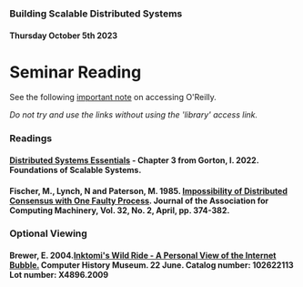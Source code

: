 ### Building Scalable Distributed Systems
#### Thursday October 5th 2023

# Seminar Reading

See the following [important note](https://github.com/alexcasper/NCHCS767/blob/main/docs/main_accessoreilly) on accessing O'Reilly.

*Do not try and use the links without using the 'library' access link.*

### Readings

#### [Distributed Systems Essentials](https://learning.oreilly.com/library/view/foundations-of-scalable/9781098106058/ch03.html) - Chapter 3 from Gorton, I. 2022. Foundations of Scalable Systems.

#### Fischer, M., Lynch, N and Paterson, M. 1985. [Impossibility of Distributed Consensus with One Faulty Process](https://groups.csail.mit.edu/tds/papers/Lynch/jacm85.pdf). Journal of the Association for Computing Machinery, Vol. 32, No. 2, April, pp. 374-382. 

### Optional Viewing

#### Brewer, E. 2004.[Inktomi's Wild Ride - A Personal View of the Internet Bubble.](https://www.youtube.com/watch?v=E91oEn1bnXM) Computer History Museum. 22 June. Catalog number: 102622113 Lot number: X4896.2009